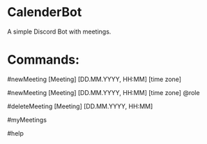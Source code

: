 # CalenderBot
A simple Discord Bot with meetings. 


# Commands:
#newMeeting [Meeting] [DD.MM.YYYY, HH:MM] [time zone]

#newMeeting [Meeting] [DD.MM.YYYY, HH:MM] [time zone] @role

#deleteMeeting [Meeting] [DD.MM.YYYY, HH:MM]

#myMeetings

#help
